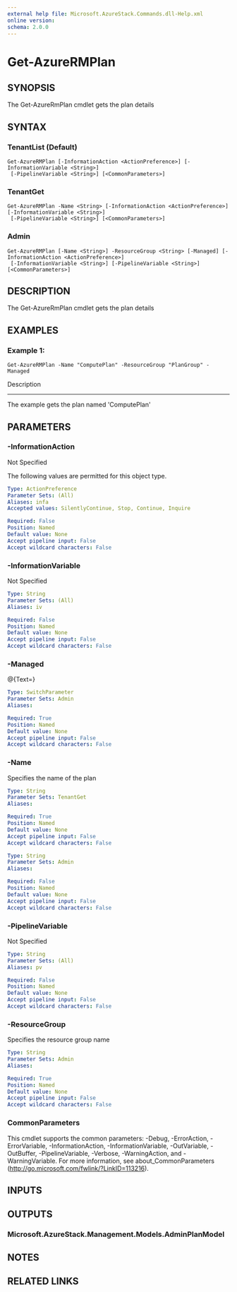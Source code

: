 ```yaml
---
external help file: Microsoft.AzureStack.Commands.dll-Help.xml
online version: 
schema: 2.0.0
---
```


# Get-AzureRMPlan

## SYNOPSIS
The Get-AzureRmPlan cmdlet gets the plan details

## SYNTAX

### TenantList (Default)
```
Get-AzureRMPlan [-InformationAction <ActionPreference>] [-InformationVariable <String>]
 [-PipelineVariable <String>] [<CommonParameters>]
```

### TenantGet
```
Get-AzureRMPlan -Name <String> [-InformationAction <ActionPreference>] [-InformationVariable <String>]
 [-PipelineVariable <String>] [<CommonParameters>]
```

### Admin
```
Get-AzureRMPlan [-Name <String>] -ResourceGroup <String> [-Managed] [-InformationAction <ActionPreference>]
 [-InformationVariable <String>] [-PipelineVariable <String>] [<CommonParameters>]
```

## DESCRIPTION
The Get-AzureRmPlan cmdlet gets the plan details

## EXAMPLES

### Example 1:
```
Get-AzureRMPlan -Name "ComputePlan" -ResourceGroup "PlanGroup" -Managed
```

Description

-----------

The example gets the plan named 'ComputePlan'

## PARAMETERS

### -InformationAction
Not Specified

The following values are permitted for this object type.

```yaml
Type: ActionPreference
Parameter Sets: (All)
Aliases: infa
Accepted values: SilentlyContinue, Stop, Continue, Inquire

Required: False
Position: Named
Default value: None
Accept pipeline input: False
Accept wildcard characters: False
```

### -InformationVariable
Not Specified

```yaml
Type: String
Parameter Sets: (All)
Aliases: iv

Required: False
Position: Named
Default value: None
Accept pipeline input: False
Accept wildcard characters: False
```

### -Managed
@{Text=}

```yaml
Type: SwitchParameter
Parameter Sets: Admin
Aliases: 

Required: True
Position: Named
Default value: None
Accept pipeline input: False
Accept wildcard characters: False
```

### -Name
Specifies the name of the plan

```yaml
Type: String
Parameter Sets: TenantGet
Aliases: 

Required: True
Position: Named
Default value: None
Accept pipeline input: False
Accept wildcard characters: False
```

```yaml
Type: String
Parameter Sets: Admin
Aliases: 

Required: False
Position: Named
Default value: None
Accept pipeline input: False
Accept wildcard characters: False
```

### -PipelineVariable
Not Specified

```yaml
Type: String
Parameter Sets: (All)
Aliases: pv

Required: False
Position: Named
Default value: None
Accept pipeline input: False
Accept wildcard characters: False
```

### -ResourceGroup
Specifies the resource group name

```yaml
Type: String
Parameter Sets: Admin
Aliases: 

Required: True
Position: Named
Default value: None
Accept pipeline input: False
Accept wildcard characters: False
```

### CommonParameters
This cmdlet supports the common parameters: -Debug, -ErrorAction, -ErrorVariable, -InformationAction, -InformationVariable, -OutVariable, -OutBuffer, -PipelineVariable, -Verbose, -WarningAction, and -WarningVariable. For more information, see about_CommonParameters (http://go.microsoft.com/fwlink/?LinkID=113216).

## INPUTS

## OUTPUTS

### Microsoft.AzureStack.Management.Models.AdminPlanModel

## NOTES

## RELATED LINKS

